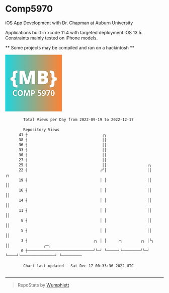 # Comp5970
iOS App Development with Dr. Chapman at Auburn University

Applications built in xcode 11.4 with targeted deployment iOS 13.5.
Constraints mainly tested on iPhone models.

** Some projects may be compiled and ran on a hackintosh **

![App Icon](https://github.com/MatthewBentz/Comp5970/blob/master/Assignment1a-mlb0119/Assignment1a-mlb0119/Assets.xcassets/AppIcon.appiconset/180.png)

```
        Total Views per Day from 2022-09-19 to 2022-12-17

        Repository Views
      41 ┼                                 ╭╮
      38 ┤                                 ││
      36 ┤                                 ││
      33 ┤                                 ││
      30 ┤                                 ││
      27 ┤                                 ││
      25 ┤                                 ││                  ╭╮
      22 ┤                                ╭╯│                  ││     ╭╮
      19 ┤                                │ │                  ││     ││
      16 ┤                                │ │                  ││     ││
      14 ┤                                │ │                  ││     ││
      11 ┤                                │ │                  ││     ││
       8 ┤                                │ │                  ││     ││
       5 ┤                                │ │                  ││     ││
       3 ┤                             ╭╮ │ │     ╭╮        ╭╮ │╰╮    ││               ╭─╮
       0 ┼─────────────────────────────╯╰─╯ ╰─────╯╰────────╯╰─╯ ╰────╯╰───────────────╯ ╰─────────

        Chart last updated - Sat Dec 17 00:33:36 2022 UTC
        
```

---

> RepoStats by [Wumphlett](https://github.com/Wumphlett)
